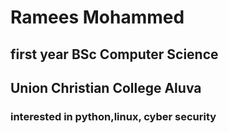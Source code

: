 # Ramees Mohammed 


## first year BSc Computer Science

## Union Christian College Aluva

### interested in python,linux, cyber security
